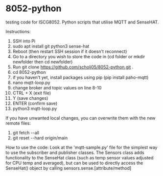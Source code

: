 # 8052-python
testing code for ISCG8052. Python scripts that utilise MQTT and SenseHAT.

Instructions:
1. SSH into Pi
2. sudo apt install git python3 sense-hat
3. Reboot (then restart SSH session if it doesn't reconnect)
4. Go to a directory you wish to store the code in (cd folder or mkdir newfolder then cd newfolder)
5. Run git clone https://github.com/scholj05/8052-python.git .
6. cd 8052-python
7. if you haven't yet, install packages using pip (pip install paho-mqtt)
8. nano mqtt-loop.py
9. change broker and topic values on line 8-10
10. CTRL + X (exit file)
11. Y (save changes)
12. ENTER (confirm save)
13. python3 mqtt-loop.py


If you have unwanted local changes, you can overwrite them with the new remote files:
1. git fetch --all
2. git reset --hard origin/main


How to use the code:
Look at the 'mqtt-sample.py' file for the simplest way to use the subscriber and publisher classes.
The Sensors class adds functionality to the SenseHat class (such as temp sensor values adjusted for CPU temp and averaged), but can be used to directly access the SenseHat() object by calling sensors.sense.[attribute/method]
